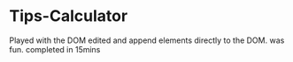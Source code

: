 # Tips-Calculator
Played with the DOM edited and append elements directly to the DOM. was fun. completed in 15mins
